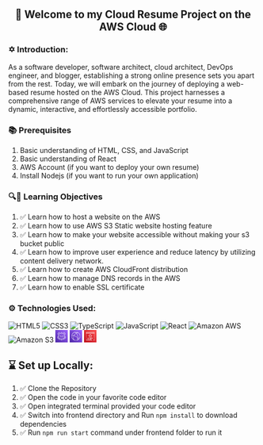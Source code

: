 ## <p style="text-align:center">👋 Welcome to my Cloud Resume Project on the AWS Cloud 🌐</p>

### ✡ Introduction:

As a software developer, software architect, cloud architect, DevOps engineer, and blogger, establishing a strong online presence sets you apart from the rest. Today, we will embark on the journey of deploying a web-based resume hosted on the AWS Cloud. This project harnesses a comprehensive range of AWS services to elevate your resume into a dynamic, interactive, and effortlessly accessible portfolio.

### 📚 Prerequisites

1. Basic understanding of HTML, CSS, and JavaScript
2. Basic understanding of React
3. AWS Account (if you want to deploy your own resume)
4. Install Nodejs (if you want to run your own application)

### 🔍🎯 Learning Objectives

1. ✅ Learn how to host a website on the AWS
2. ✅ Learn how to use AWS S3 Static website hosting feature
3. ✅ Learn how to make your website accessible without making your s3 bucket public
4. ✅ Learn how to improve user experience and reduce latency by utilizing content delivery network.
5. ✅ Learn how to create AWS CloudFront distribution
6. ✅ Learn how to manage DNS records in the AWS
7. ✅ Learn how to enable SSL certificate

### ⚙ Technologies Used:

![HTML5](https://img.shields.io/badge/-HTML5-E34F26?style=flat-square&logo=html5&logoColor=white)
![CSS3](https://img.shields.io/badge/-CSS3-1572B6?style=flat-square&logo=css3)
![TypeScript](https://img.shields.io/badge/-TypeScript-007ACC?style=flat-square&logo=typescript&logoColor=white)
![JavaScript](https://img.shields.io/badge/-JavaScript-black?style=flat-square&logo=javascript)
![React](https://img.shields.io/badge/-React-black?style=flat-square&logo=react)
![Amazon AWS](https://img.shields.io/badge/Amazon%20AWS-232F3E?style=flat-square&logo=amazon-aws)
![Amazon S3](https://img.shields.io/badge/-Amazon%20S3-569A31?style=flat-square&logo=amazons3&logoColor=white)
<img src="./route53.svg" alt="Amazon Route53" width="25" height="25">
<img src="./cloudfront.svg" alt="Amazon CloudFront" width="25" height="25">
<img src="./certificatemanager.svg" alt="Amazon Certificate Manager" width="25" height="25">

## ⌛ Set up Locally:

1. ✅ Clone the Repository
2. ✅ Open the code in your favorite code editor
3. ✅ Open integrated terminal provided your code editor
4. ✅ Switch into frontend directory and Run `npm install` to download dependencies
5. ✅ Run `npm run start` command under frontend folder to run it
